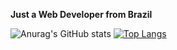 **Just a Web Developer from Brazil**

![Anurag's GitHub stats](https://github-readme-stats.vercel.app/api?username=marcosfromrio&show_icons=true&theme=radical&include_all_commits=true)
[![Top Langs](https://github-readme-stats.vercel.app/api/top-langs/?username=marcosfromrio&theme=dark)](https://github.com/anuraghazra/github-readme-stats)
